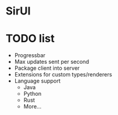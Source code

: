 # SirUI

# TODO list
 - Progressbar
 - Max updates sent per second
 - Package client into server
 - Extensions for custom types/renderers
 - Language support
   - Java
   - Python
   - Rust
   - More...
 